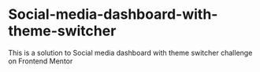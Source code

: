 # Social-media-dashboard-with-theme-switcher
This is a solution to Social media dashboard with theme switcher challenge on Frontend Mentor
